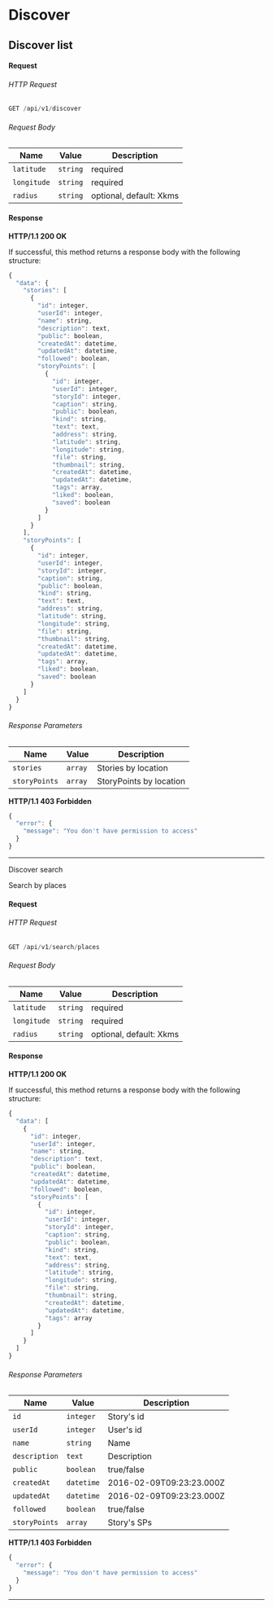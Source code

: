 # Discover

## Discover list

#### Request

###### HTTP Request

```javascript
GET /api/v1/discover
```

###### Request Body

| Name        | Value    | Description             |
| ----------- | -------- | ----------------------- |
| `latitude`  | `string` | required                |
| `longitude` | `string` | required                |
| `radius`    | `string` | optional, default: Xkms |

#### Response

**HTTP/1.1 200 OK**

If successful, this method returns a response body with the following structure:

```javascript
{
  "data": {
    "stories": [
      {
        "id": integer,
        "userId": integer,
        "name": string,
        "description": text,
        "public": boolean,
        "createdAt": datetime,
        "updatedAt": datetime,
        "followed": boolean,
        "storyPoints": [
          {
            "id": integer,
            "userId": integer,
            "storyId": integer,
            "caption": string,
            "public": boolean,
            "kind": string,
            "text": text,
            "address": string,
            "latitude": string,
            "longitude": string,
            "file": string,
            "thumbnail": string,
            "createdAt": datetime,
            "updatedAt": datetime,
            "tags": array,
            "liked": boolean,
            "saved": boolean
          }
        ]
      }
    ],
    "storyPoints": [
      {
        "id": integer,
        "userId": integer,
        "storyId": integer,
        "caption": string,
        "public": boolean,
        "kind": string,
        "text": text,
        "address": string,
        "latitude": string,
        "longitude": string,
        "file": string,
        "thumbnail": string,
        "createdAt": datetime,
        "updatedAt": datetime,
        "tags": array,
        "liked": boolean,
        "saved": boolean
      }
    ]
  }
}
```

###### Response Parameters

| Name          | Value    | Description                       |
| ------------- | -------- | --------------------------------- |
| `stories`     | `array`  | Stories by location               |
| `storyPoints` | `array`  | StoryPoints by location           |

**HTTP/1.1 403 Forbidden**

```javascript
{
  "error": {
    "message": "You don't have permission to access"
  }
}
```

---

Discover search

Search by places

#### Request

###### HTTP Request

```javascript
GET /api/v1/search/places
```

###### Request Body

| Name        | Value    | Description             |
| ----------- | -------- | ----------------------- |
| `latitude`  | `string` | required                |
| `longitude` | `string` | required                |
| `radius`    | `string` | optional, default: Xkms |

#### Response

**HTTP/1.1 200 OK**

If successful, this method returns a response body with the following structure:

```javascript
{
  "data": [
    {
      "id": integer,
      "userId": integer,
      "name": string,
      "description": text,
      "public": boolean,
      "createdAt": datetime,
      "updatedAt": datetime,
      "followed": boolean,
      "storyPoints": [
        {
          "id": integer,
          "userId": integer,
          "storyId": integer,
          "caption": string,
          "public": boolean,
          "kind": string,
          "text": text,
          "address": string,
          "latitude": string,
          "longitude": string,
          "file": string,
          "thumbnail": string,
          "createdAt": datetime,
          "updatedAt": datetime,
          "tags": array
        }
      ]
    }
  ]
}
```

###### Response Parameters

| Name          | Value      | Description              |
| ------------- | ---------- | ------------------------ |
| `id`          | `integer`  | Story's id               |
| `userId`      | `integer`  | User's id                |
| `name`        | `string`   | Name                     |
| `description` | `text`     | Description              |
| `public`      | `boolean`  | true/false               |
| `createdAt`   | `datetime` | 2016-02-09T09:23:23.000Z |
| `updatedAt`   | `datetime` | 2016-02-09T09:23:23.000Z |
| `followed`    | `boolean`  | true/false               |
| `storyPoints` | `array`    | Story's SPs              |

**HTTP/1.1 403 Forbidden**

```javascript
{
  "error": {
    "message": "You don't have permission to access"
  }
}
```

---
